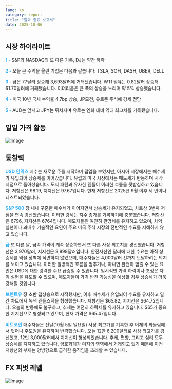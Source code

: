 ```yaml
---
lang: ko
category: report
title: "일과 종료 보고서"
date: 2025-10-06
---
```



<h2>시장 하이라이트</h2>
<strong style="color: #2caef7;">1 - </strong> S&P와 NASDAQ의 또 다른 기록, DJ는 약간 하락

<strong style="color: #2caef7;">2 - </strong> 오늘 큰 수익을 올린 기업은 다음과 같습니다: TSLA, SOFI, DASH, UBER, DELL

<strong style="color: #2caef7;">3 - </strong> 금은 77달러 상승해 3,693달러에 거래됐습니다. WTI 원유는 0.82달러 상승해 61.70달러에 거래됐습니다. 이더리움은 큰 폭의 상승을 노리며 약 5% 상승했습니다.


<strong style="color: #2caef7;">4 - </strong> 미국 10년 국채 수익률 4.7bp 상승, JP모건, 유로존 주식에 강세 전망

<strong style="color: #2caef7;">5 - </strong> AUD는 앞서고 JPY는 뒤처지며 유로는 엔화 대비 역대 최고치를 기록했습니다.



<h2>일일 가격 활동</h2>
<img src="https://markleighedu.github.io/img/Oct-2025/06-Oct-2025/price.jpg" alt="Image"/>

<h2>통찰력</h2>
<strong style="color: #2caef7;">USD 인덱스</strong> 지수는 새로운 주를 시작하며 갭업을 보였지만, 아시아 시장에서는 매수세가 유입되어 상승세를 이어갔습니다. 유럽과 미국 시장에서는 매도세가 반등하며 시작 지점으로 돌아섰습니다. 도지 패턴과 유사한 캔들이 이러한 흐름을 뒷받침하고 있습니다. 저항선은 98.19, 지지선은 97.67입니다. 현재 저항선은 2025년 9월 이후 세 번이나 테스트되었습니다.

<strong style="color: #2caef7;">S&P 500</strong> 장 내내 꾸준한 매수세가 이어지면서 상승세가 유지되었고, 차트상 3번째 저점을 연속 경신했습니다. 이러한 강세는 지수 종가를 기록하기에 충분했습니다. 저항선은 6796, 지지선은 6764입니다. 매도자들은 여전히 관망세를 유지하고 있으며, 차익 실현이나 과매수 기술적인 요인이 주요 미국 주식 시장의 전반적인 수요를 저해하지 않고 있습니다.

<strong style="color: #2caef7;">금</strong> 또 다른 날, 금속 가격이 계속 상승하면서 또 다른 사상 최고치를 경신했습니다. 저항선은 3,970달러, 지지선은 3,898달러입니다. 안전자산인 달러에 대한 수요는 아직 상승세를 막을 장벽에 직면하지 않았으며, 매수자들은 4,000달러 선까지 도달하려는 의지를 보이고 있습니다. 이러한 일방적인 흐름을 멈추거나, 아니면 완전히 멈출 수 있는 요인은 USD에 대한 강력한 수요 급증일 수 있습니다. 일시적인 가격 하락이나 조정은 차익 실현을 유도할 수 있으며, 매도자들이 가격 반전 가능성을 예상할 경우 상승세가 더욱 강해질 것입니다.

<strong style="color: #2caef7;">브렌트유</strong> 장 초반 갭상승으로 시작했지만, 이후 매수세가 유입되어 수요를 유지하고 일간 차트에서 녹색 캔들스틱을 형성했습니다. 저항선은 $65.82, 지지선은 $64.72입니다. 오늘의 반등에도 불구하고, 추세는 여전히 하락세를 유지하고 있습니다. $65가 중요한 지지선으로 형성되고 있으며, 현재 가격은 $65.47입니다.

<strong style="color: #2caef7;">비트코인</strong> 매수자들은 전날(10월 5일 일요일) 사상 최고가를 기록한 후 어제의 되돌림에서 벗어나 주도권을 유지하며 반격했습니다. 오늘 12만 6,200달러로 사상 최고가를 경신했고, 12만 3,000달러에서 지지선이 형성되었습니다. 추세, 편향, 그리고 심리 모두 상승세를 지지하고 있습니다. 암호화폐가 미지의 영역에서 거래되고 있기 때문에 이전 저항선의 부재는 양방향으로 급격한 움직임을 초래할 수 있습니다.



<h2>FX 피벗 레벨</h2>
<img src="https://markleighedu.github.io/img/Oct-2025/06-Oct-2025/pivot.jpg" alt="Image"/>